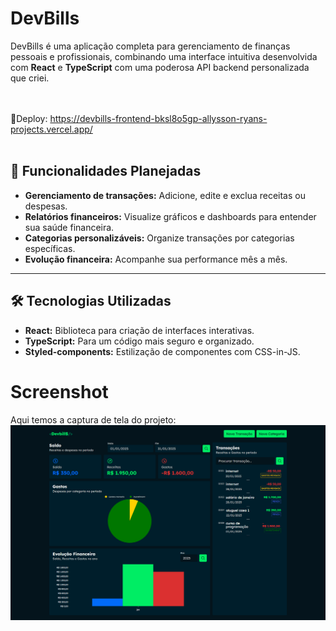 # DevBills

DevBills é uma aplicação completa para gerenciamento de finanças pessoais e profissionais, combinando uma interface intuitiva desenvolvida com **React** e **TypeScript** com uma poderosa API backend personalizada que criei. 

<br><br/>
🔗Deploy: https://devbills-frontend-bksl8o5gp-allysson-ryans-projects.vercel.app/
<br><br/>

## 📌 Funcionalidades Planejadas
- **Gerenciamento de transações:** Adicione, edite e exclua receitas ou despesas.
- **Relatórios financeiros:** Visualize gráficos e dashboards para entender sua saúde financeira.
- **Categorias personalizáveis:** Organize transações por categorias específicas.
- **Evolução financeira:** Acompanhe sua performance mês a mês.

---

## 🛠️ Tecnologias Utilizadas
- **React:** Biblioteca para criação de interfaces interativas.
- **TypeScript:** Para um código mais seguro e organizado.
- **Styled-components:** Estilização de componentes com CSS-in-JS.


# Screenshot
Aqui temos a captura de tela do projeto:
![screenshot](src/assets/screencapture-devbills.png)
